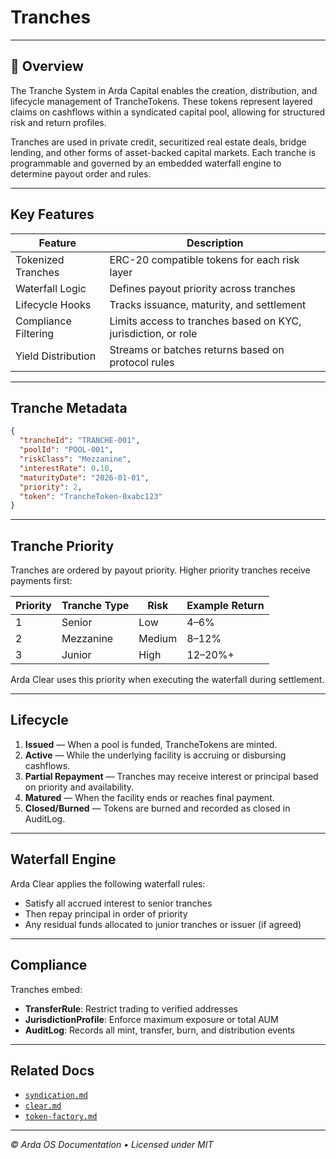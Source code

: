 # Tranches

---

## 🧭 Overview

The Tranche System in Arda Capital enables the creation, distribution, and lifecycle management of TrancheTokens. These tokens represent layered claims on cashflows within a syndicated capital pool, allowing for structured risk and return profiles.

Tranches are used in private credit, securitized real estate deals, bridge lending, and other forms of asset-backed capital markets. Each tranche is programmable and governed by an embedded waterfall engine to determine payout order and rules.

---

## Key Features

| Feature | Description |
|---------|-------------|
| Tokenized Tranches | ERC-20 compatible tokens for each risk layer |
| Waterfall Logic | Defines payout priority across tranches |
| Lifecycle Hooks | Tracks issuance, maturity, and settlement |
| Compliance Filtering | Limits access to tranches based on KYC, jurisdiction, or role |
| Yield Distribution | Streams or batches returns based on protocol rules |

---

## Tranche Metadata

```json
{
  "trancheId": "TRANCHE-001",
  "poolId": "POOL-001",
  "riskClass": "Mezzanine",
  "interestRate": 0.10,
  "maturityDate": "2026-01-01",
  "priority": 2,
  "token": "TrancheToken-0xabc123"
}
```

---

## Tranche Priority

Tranches are ordered by payout priority. Higher priority tranches receive payments first:

| Priority | Tranche Type | Risk | Example Return |
|----------|--------------|------|----------------|
| 1 | Senior | Low | 4–6% |
| 2 | Mezzanine | Medium | 8–12% |
| 3 | Junior | High | 12–20%+ |

Arda Clear uses this priority when executing the waterfall during settlement.

---

## Lifecycle

1. **Issued** — When a pool is funded, TrancheTokens are minted.
2. **Active** — While the underlying facility is accruing or disbursing cashflows.
3. **Partial Repayment** — Tranches may receive interest or principal based on priority and availability.
4. **Matured** — When the facility ends or reaches final payment.
5. **Closed/Burned** — Tokens are burned and recorded as closed in AuditLog.

---

## Waterfall Engine

Arda Clear applies the following waterfall rules:

- Satisfy all accrued interest to senior tranches
- Then repay principal in order of priority
- Any residual funds allocated to junior tranches or issuer (if agreed)

---

## Compliance

Tranches embed:

- **TransferRule**: Restrict trading to verified addresses
- **JurisdictionProfile**: Enforce maximum exposure or total AUM
- **AuditLog**: Records all mint, transfer, burn, and distribution events

---

## Related Docs

- [`syndication.md`](./syndication.md)
- [`clear.md`](../arda-core/clear.md)
- [`token-factory.md`](../arda-core/token-factory.md)

---

*© Arda OS Documentation • Licensed under MIT*
